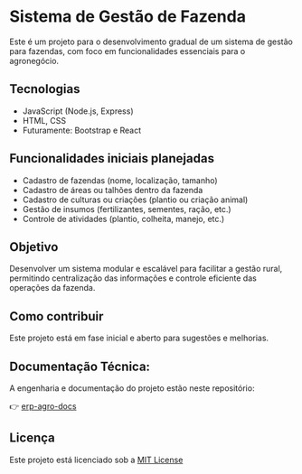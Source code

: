 # Sistema de Gestão de Fazenda 

Este é um projeto para o desenvolvimento gradual de um sistema de gestão para fazendas, com foco em funcionalidades essenciais para o agronegócio.

## Tecnologias

- JavaScript (Node.js, Express)
- HTML, CSS
- Futuramente: Bootstrap e React

## Funcionalidades iniciais planejadas

- Cadastro de fazendas (nome, localização, tamanho)
- Cadastro de áreas ou talhões dentro da fazenda
- Cadastro de culturas ou criações (plantio ou criação animal)
- Gestão de insumos (fertilizantes, sementes, ração, etc.)
- Controle de atividades (plantio, colheita, manejo, etc.)

## Objetivo

Desenvolver um sistema modular e escalável para facilitar a gestão rural, permitindo centralização das informações e controle eficiente das operações da fazenda.

## Como contribuir

Este projeto está em fase inicial e aberto para sugestões e melhorias.

## Documentação Técnica:

A engenharia e documentação do projeto estão neste repositório:

👉 [erp-agro-docs]()

## Licença

Este projeto está licenciado sob a [MIT License](https://github.com/ivano-lab/erp-agro/LICENSE)


 

